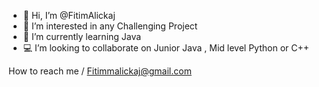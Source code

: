 - 👋 Hi, I’m @FitimAlickaj
- 👀 I’m interested in any Challenging Project
- 🔌 I’m currently learning Java 
- 💻 I’m looking to collaborate on Junior Java  , Mid level Python or C++

How to reach me / Fitimmalickaj@gmail.com
